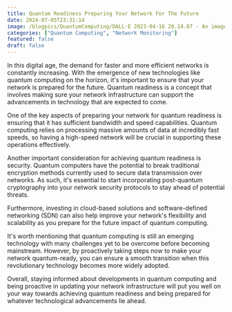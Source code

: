 ```yaml
---
title: Quantum Readiness Preparing Your Network For The Future
date: 2024-07-05T23:31:14
image: /blogpics/QuantumComputing/DALL·E 2023-04-16 20.14.07 - An image of a quantum computer.png
categories: ["Quantum Computing", "Network Monitoring"]
featured: false
draft: false
---
```

In this digital age, the demand for faster and more efficient networks is constantly increasing. With the emergence of new technologies like quantum computing on the horizon, it's important to ensure that your network is prepared for the future. Quantum readiness is a concept that involves making sure your network infrastructure can support the advancements in technology that are expected to come.

One of the key aspects of preparing your network for quantum readiness is ensuring that it has sufficient bandwidth and speed capabilities. Quantum computing relies on processing massive amounts of data at incredibly fast speeds, so having a high-speed network will be crucial in supporting these operations effectively.

Another important consideration for achieving quantum readiness is security. Quantum computers have the potential to break traditional encryption methods currently used to secure data transmission over networks. As such, it's essential to start incorporating post-quantum cryptography into your network security protocols to stay ahead of potential threats.

Furthermore, investing in cloud-based solutions and software-defined networking (SDN) can also help improve your network's flexibility and scalability as you prepare for the future impact of quantum computing.

It's worth mentioning that quantum computing is still an emerging technology with many challenges yet to be overcome before becoming mainstream. However, by proactively taking steps now to make your network quantum-ready, you can ensure a smooth transition when this revolutionary technology becomes more widely adopted.

Overall, staying informed about developments in quantum computing and being proactive in updating your network infrastructure will put you well on your way towards achieving quantum readiness and being prepared for whatever technological advancements lie ahead.